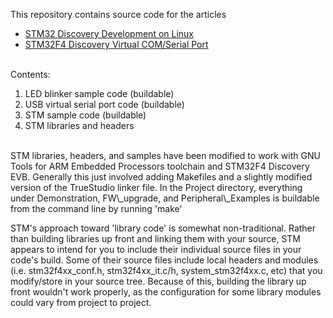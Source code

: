 
This repository contains source code for the articles
* [STM32 Discovery Development on Linux](http://www.wolinlabs.com/blog/linux.stm32.discovery.gcc.html) 
* [STM32F4 Discovery Virtual COM/Serial Port](http://www.wolinlabs.com/blog/stm32f4.virtual.com.port.html)


<br>
Contents:

1. LED blinker sample code (buildable)
2. USB virtual serial port code (buildable)
3. STM sample code (buildable)
4. STM libraries and headers


<br>
STM libraries, headers, and samples have been modified to work with GNU Tools for ARM Embedded Processors toolchain and STM32F4 Discovery EVB.   Generally this just involved adding Makefiles and a slightly modified version of the TrueStudio linker file.   In the Project directory, everything under Demonstration, FW\_upgrade, and Peripheral\_Examples is buildable from the command line by running 'make'

STM's approach toward 'library code' is somewhat non-traditional.  Rather than building libraries up front and linking them with your source, STM appears to intend for you to include their individual source files in your code's build.   Some of their source files include local headers and modules (i.e. stm32f4xx\_conf.h, stm32f4xx\_it.c/h, system\_stm32f4xx.c, etc) that you modify/store in your source tree.  Because of this, building the library up front wouldn't work properly, as the configuration for some library modules could vary from project to project.





